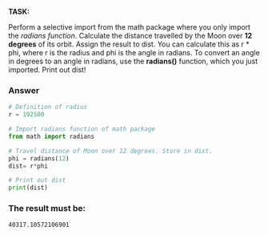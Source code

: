 **TASK:**

Perform a selective import from the math package where you only import the *radians function*.
Calculate the distance travelled by the Moon over **12 degrees** of its orbit. Assign the result to dist. You can calculate this as r * phi, where r is the radius and phi is the angle in radians. To convert an angle in degrees to an angle in radians, use the **radians()** function, which you just imported.
Print out dist!

### Answer
```python
# Definition of radius
r = 192500

# Import radians function of math package
from math import radians

# Travel distance of Moon over 12 degrees. Store in dist.
phi = radians(12)
dist= r*phi

# Print out dist
print(dist)
```
### The result must be:
```
40317.10572106901
```
